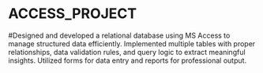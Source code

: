 # ACCESS_PROJECT
#Designed and developed a relational database using MS Access to manage structured data efficiently. Implemented multiple tables with proper relationships, data validation rules, and query logic to extract meaningful insights. Utilized forms for data entry and reports for professional output.
